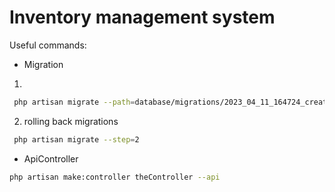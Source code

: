 # Inventory management system

Useful commands:
- Migration
1)
```bash
 php artisan migrate --path=database/migrations/2023_04_11_164724_create_demande_comptes_table.php
```
2) rolling back migrations 
```bash
 php artisan migrate --step=2
```
- ApiController
```bash
php artisan make:controller theController --api
```



